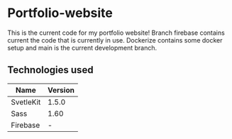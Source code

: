 # Portfolio-website

This is the current code for my portfolio website! Branch firebase contains current the code that is currently in use. Dockerize contains some docker setup and main is the current development branch.

## Technologies used

| Name | Version |
|------|---------|
| SvetleKit | 1.5.0 |
| Sass | 1.60 |
| Firebase | - |
